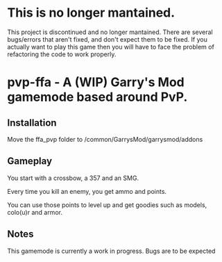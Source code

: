 # This is no longer mantained.
This project is discontinued and no longer mantained. There are several bugs/errors that aren't fixed, and don't expect them to be fixed. If you actually want to play this game then you will have to face the problem of refactoring the code to work properly.

# pvp-ffa - A (WIP) Garry's Mod gamemode based around PvP.

## Installation

Move the ffa_pvp folder to <steamapps path>/common/GarrysMod/garrysmod/addons
  
## Gameplay

You start with a crossbow, a 357 and an SMG.

Every time you kill an enemy, you get ammo and points.

You can use those points to level up and get goodies such as models, colo(u)r and armor.

## Notes

This gamemode is currently a work in progress. Bugs are to be expected

